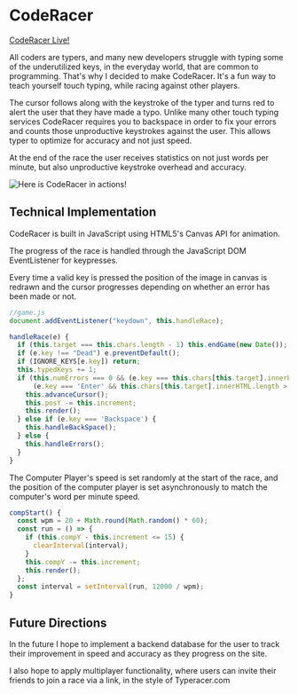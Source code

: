 # CodeRacer #

[CodeRacer Live!](http://rhemaboyo.com/CodeRacer/)

All coders are typers, and many new developers struggle with typing some of the underutilized keys, in the everyday world, that are common to programming. That's why I decided to make CodeRacer. It's a fun way to teach yourself touch typing, while racing against other players.

The cursor follows along with the keystroke of the typer and turns red to alert the user that they have made a typo. Unlike many other touch typing services CodeRacer requires you to backspace in order to fix your errors and counts those unproductive keystrokes against the user. This allows typer to optimize for accuracy and not just speed.

At the end of the race the user receives statistics on not just words per minute, but also unproductive keystroke overhead and accuracy.

![Here is CodeRacer in actions!](images/coderacer.gif)

## Technical Implementation ##

CodeRacer is built in JavaScript using HTML5's Canvas API for animation.  

The progress of the race is handled through the JavaScript DOM EventListener for keypresses.

Every time a valid key is pressed the position of the image in canvas is redrawn and the cursor progresses depending on whether an error has been made or not.

```JavaScript
//game.js
document.addEventListener("keydown", this.handleRace);

handleRace(e) {
  if (this.target === this.chars.length - 1) this.endGame(new Date());
  if (e.key !== "Dead") e.preventDefault();
  if (IGNORE_KEYS[e.key]) return;
  this.typedKeys += 1;
  if (this.numErrors === 0 && (e.key === this.chars[this.target].innerHTML) ||
      (e.key === 'Enter' && this.chars[this.target].innerHTML.length > 1)) {
    this.advanceCursor();
    this.posY -= this.increment;
    this.render();
  } else if (e.key === 'Backspace') {
    this.handleBackSpace();
  } else {
    this.handleErrors();
  }
}
```

The Computer Player's speed is set randomly at the start of the race, and the position of the computer player is set asynchronously to match the computer's word per minute speed.

```JavaScript
compStart() {
  const wpm = 20 + Math.round(Math.random() * 60);
  const run = () => {
    if (this.compY - this.increment <= 15) {
      clearInterval(interval);
    }
    this.compY -= this.increment;
    this.render();
  };
  const interval = setInterval(run, 12000 / wpm);
}
```

## Future Directions ##

In the future I hope to implement a backend database for the user to track their improvement in speed and accuracy as they progress on the site.

I also hope to apply multiplayer functionality, where users can invite their friends to join a race via a link, in the style of Typeracer.com
